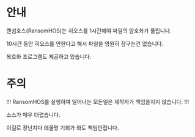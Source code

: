 # 안내
랜섬호스(RansomHOS)는 히오스를 1시간해야 파일의 암호화가 풀립니다.

10시간 동안 히오스를 안한다고 해서 파일을 영원히 잠구는건 없습니다.

복호화 프로그램도 제공하고 있습니다.

# 주의
!!!  RansomHOS를 실행하여 일어나는 모든일은 제작자가 책임을지지 않습니다.  !!!

소스가 매우 더럽습니다.

이걸로 장난치다 데꿀멍 기회가 와도 책임안집니다.
